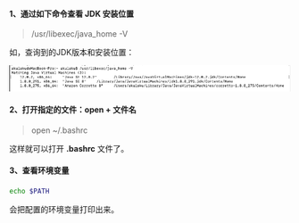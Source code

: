 #### 1、通过如下命令查看 JDK 安装位置

> /usr/libexec/java_home -V

如，查询到的JDK版本和安装位置：

![image-20210519112201589](https://raw.githubusercontent.com/meiSThub/BlogImage/master/2020/image-20210519112201589.png)



#### 2、打开指定的文件：open + 文件名

> open  ~/.bashrc

这样就可以打开 **.bashrc** 文件了。



#### 3、查看环境变量

```bash
echo $PATH
```



会把配置的环境变量打印出来。




